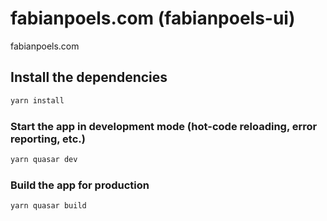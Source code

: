 # fabianpoels.com (fabianpoels-ui)

fabianpoels.com

## Install the dependencies

```bash
yarn install
```

### Start the app in development mode (hot-code reloading, error reporting, etc.)

```bash
yarn quasar dev
```

### Build the app for production

```bash
yarn quasar build
```

